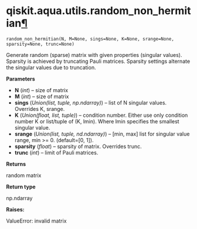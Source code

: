 <span id="qiskit-aqua-utils-random-non-hermitian" />

# qiskit.aqua.utils.random\_non\_hermitian[¶](#qiskit-aqua-utils-random-non-hermitian "Permalink to this headline")

<span id="undefined" />

`random_non_hermitian(N, M=None, sings=None, K=None, srange=None, sparsity=None, trunc=None)`

Generate random (sparse) matrix with given properties (singular values). Sparsity is achieved by truncating Pauli matrices. Sparsity settings alternate the singular values due to truncation.

**Parameters**

*   **N** (*int*) – size of matrix
*   **M** (*int*) – size of matrix
*   **sings** (*Union(list, tuple, np.ndarray)*) – list of N singular values. Overrides K, srange.
*   **K** (*Union(float, list, tuple)*) – condition number. Either use only condition number K or list/tuple of (K, lmin). Where lmin specifies the smallest singular value.
*   **srange** (*Union(list, tuple, nd.ndarray)*) – \[min, max] list for singular value range, min >= 0. (default=\[0, 1]).
*   **sparsity** (*float*) – sparsity of matrix. Overrides trunc.
*   **trunc** (*int*) – limit of Pauli matrices.

**Returns**

random matrix

**Return type**

np.ndarray

**Raises:**

ValueError: invalid matrix
